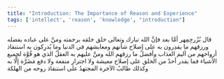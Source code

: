 ```yaml
---
title: "Introduction: The Importance of Reason and Experience"
tags: ['intellect', 'reason', 'knowledge', "introduction"]
---
```


 قال بُزُرجِمِهر أمَّا بعد فإنَّ الله  تبارك وتعالى  خلق خلقه برحمته ومنَّ على عباده بفضله ورزقهم ما يقدِرون به على إصلاح شأنهم ومعايشهم في الدنيا وما يُدرِكون به استنقاذ أرواحهم من أليم العذاب وأفضلُ ما رزقهم الله ومنَّ عليهم به العقلُ الذي هو قُوَّة لجميع الأشياء فما يقدر أحدٌ من الخلق على إصلاح معيشة ولا اجترارِ منفعة ولا دفع مَضَرَّة إلَّا به وكذلك طالبُ الآخرة المجتهدُ على استنقاذ روحه من الهلكة
